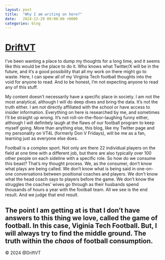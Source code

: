 ```yaml
---
layout: post
title:  "Why I am writing on here?"
date:   2024-12-29 09:00:00 +0000
categories: blog
---
```


# [DriftVT](/index.html)

I’ve been wanting a place to dump my thoughts for a long time, and it seems like this would be the place to do it. Who knows what Twitter/X will be in the future, and it’s a good possibility that all my work on there might go to waste. Here, I can spew all of my Virginia Tech football thoughts into the void for anyone to read. And to be honest, I’m not expecting anyone to read any of this stuff.

My content doesn’t necessarily have a specific place in society. I am not the most analytical, although I will do deep dives and bring the data. It’s not the truth either. I am not directly affiliated with the school or have access to insider information. Everything on here is researched by me, and sometimes I’ll be straight up wrong. It’s not roll-on-the-floor-laughing funny either, although I will definitely laugh at the flaws of our football program to keep myself going. More than anything else, this blog, like my Twitter page and my personality on VT4L (formerly Don V Fridays), will be me as a fan, learning just as everyone else does.

Football is a complex sport. Not only are there 22 individual players on the field at one time with a different job, but there are also typically over 100 other people on each sideline with a specific role. So how do we consume this beast? That’s my thought process. We, as the consumer, don’t know what plays are being called. We don’t know what is being said in one-on-one conversations between positional coaches and players. We don’t know what the head coach says to players before the game. We don’t know the struggles the coaches’ wives go through as their husbands spend thousands of hours a year with the football team. All we see is the end result. And we judge that end result.

The point I am getting at is that I don’t have answers to this thing we love, called the game of football. In this case, **Viginia Tech Football**. But, I will always try to find the middle ground. The **truth** within the *chaos* of football consumption. 
---

© 2024 @DriftVT